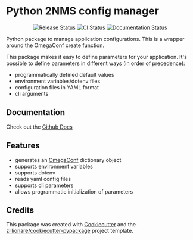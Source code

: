 # Python 2NMS config manager

<p align="center">
<a href="https://pypi.python.org/pypi/python_twonms_config">
    <img src="https://img.shields.io/pypi/v/python_twonms_config.svg"
        alt = "Release Status">
</a>

<a href="https://github.com/mwallraf/python_twonms_config/actions">
    <img src="https://github.com/mwallraf/python_twonms_config/actions/workflows/main.yml/badge.svg?branch=release" alt="CI Status">
</a>

<a href="https://python-twonms-config.readthedocs.io/en/latest/?badge=latest">
    <img src="https://readthedocs.org/projects/python-twonms-config/badge/?version=latest" alt="Documentation Status">
</a>

</p>

Python package to manage application configurations. This is a wrapper around the OmegaConf create function.

This package makes it easy to define parameters for your application. It's possible to define parameters in different ways (in order of precedence):

-   programmatically defined default values
-   environment variables/dotenv files
-   configuration files in YAML format
-   cli arguments

## Documentation

Check out the [Github Docs](https://mwallraf.github.io/python_twonms_config/)

## Features

-   generates an [OmegaConf](https://omegaconf.readthedocs.io) dictionary object
-   supports environment variables
-   supports dotenv
-   reads yaml config files
-   supports cli parameters
-   allows programmatic initialization of parameters

## Credits

This package was created with [Cookiecutter](https://github.com/audreyr/cookiecutter) and the [zillionare/cookiecutter-pypackage](https://github.com/zillionare/cookiecutter-pypackage) project template.
